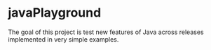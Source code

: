 # javaPlayground
The goal of this project is test new features of Java across releases implemented in very simple examples.

